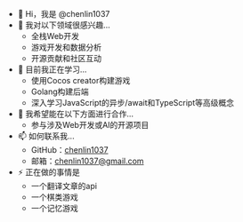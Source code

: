 
- 👋 Hi，我是 @chenlin1037
- 👀 我对以下领域很感兴趣...
  - 全栈Web开发
  - 游戏开发和数据分析
  - 开源贡献和社区互动
- 🌱 目前我正在学习...
  - 使用Cocos creator构建游戏
  - Golang构建后端
  - 深入学习JavaScript的异步/await和TypeScript等高级概念
- 💞️ 我希望能在以下方面进行合作...
  - 参与涉及Web开发或AI的开源项目
- 📫 如何联系我...
  - GitHub：[chenlin1037](https://github.com/chenlin1037)
  - 邮箱：[chenlin1037@gmail.com](mailto:chenlin1037@gmail.com)
- ⚡ 正在做的事情是
  - 一个翻译文章的api
  - 一个棋类游戏
  - 一个记忆游戏
